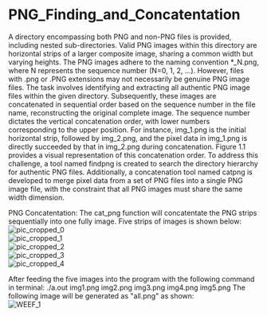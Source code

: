 # PNG_Finding_and_Concatentation
A directory encompassing both PNG and non-PNG files is provided, including nested sub-directories. Valid PNG images within this directory are horizontal strips of a larger composite image, sharing a common width but varying heights. The PNG images adhere to the naming convention *_N.png, where N represents the sequence number (N=0, 1, 2, ...). However, files with .png or .PNG extensions may not necessarily be genuine PNG image files. The task involves identifying and extracting all authentic PNG image files within the given directory. Subsequently, these images are concatenated in sequential order based on the sequence number in the file name, reconstructing the original complete image. The sequence number dictates the vertical concatenation order, with lower numbers corresponding to the upper position. For instance, img_1.png is the initial horizontal strip, followed by img_2.png, and the pixel data in img_1.png is directly succeeded by that in img_2.png during concatenation. Figure 1.1 provides a visual representation of this concatenation order. To address this challenge, a tool named findpng is created to search the directory hierarchy for authentic PNG files. Additionally, a concatenation tool named catpng is developed to merge pixel data from a set of PNG files into a single PNG image file, with the constraint that all PNG images must share the same width dimension.

PNG Concatentation:
The cat_png function will concatentate the PNG strips sequentially into one fully image. Five strips of images is shown below: \
![pic_cropped_0](https://github.com/Max00358/PNG_Finding_and_Concatentation/assets/125518862/346bbe3b-fdc9-451b-bdba-f8274ba44c4f) \
![pic_cropped_1](https://github.com/Max00358/PNG_Finding_and_Concatentation/assets/125518862/0e2d8110-5d37-4800-ae64-991ccb57dab2) \
![pic_cropped_2](https://github.com/Max00358/PNG_Finding_and_Concatentation/assets/125518862/5294b576-eedc-4118-8383-54917f967647) \
![pic_cropped_3](https://github.com/Max00358/PNG_Finding_and_Concatentation/assets/125518862/8c4550d3-743f-4b5b-879b-cece36864cc9) \
![pic_cropped_4](https://github.com/Max00358/PNG_Finding_and_Concatentation/assets/125518862/82be959e-bc68-4335-b37f-adff769abaad) 

After feeding the five images into the program with the following command in terminal: ./a.out img1.png img2.png img3.png img4.png img5.png
The following image will be generated as "all.png" as shown: \
![WEEF_1](https://github.com/Max00358/PNG_Finding_and_Concatentation/assets/125518862/483b5d2d-3d83-4dbb-9902-8da949c360af)
